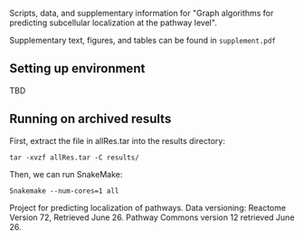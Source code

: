 Scripts, data, and supplementary information for "Graph algorithms for predicting subcellular localization at the pathway level".

Supplementary text, figures, and tables can be found in `supplement.pdf`

## Setting up environment

TBD

## Running on archived results

First, extract the file in allRes.tar into the results directory:

`tar -xvzf allRes.tar -C results/`

Then, we can run SnakeMake:

`Snakemake --num-cores=1 all`

Project for predicting localization of pathways.
Data versioning: Reactome Version 72, Retrieved June 26. Pathway Commons version 12 retrieved June 26.
